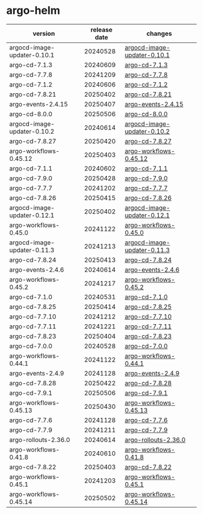 # argo-helm	


|version|release date|changes|
|---|---|---|
|argocd-image-updater-0.10.1|20240528|[argocd-image-updater-0.10.1](./argocd-image-updater-0.10.1-20240528.md)|
|argo-cd-7.1.3|20240609|[argo-cd-7.1.3](./argo-cd-7.1.3-20240609.md)|
|argo-cd-7.7.8|20241209|[argo-cd-7.7.8](./argo-cd-7.7.8-20241209.md)|
|argo-cd-7.1.2|20240606|[argo-cd-7.1.2](./argo-cd-7.1.2-20240606.md)|
|argo-cd-7.8.21|20250402|[argo-cd-7.8.21](./argo-cd-7.8.21-20250402.md)|
|argo-events-2.4.15|20250407|[argo-events-2.4.15](./argo-events-2.4.15-20250407.md)|
|argo-cd-8.0.0|20250506|[argo-cd-8.0.0](./argo-cd-8.0.0-20250506.md)|
|argocd-image-updater-0.10.2|20240614|[argocd-image-updater-0.10.2](./argocd-image-updater-0.10.2-20240614.md)|
|argo-cd-7.8.27|20250420|[argo-cd-7.8.27](./argo-cd-7.8.27-20250420.md)|
|argo-workflows-0.45.12|20250403|[argo-workflows-0.45.12](./argo-workflows-0.45.12-20250403.md)|
|argo-cd-7.1.1|20240602|[argo-cd-7.1.1](./argo-cd-7.1.1-20240602.md)|
|argo-cd-7.9.0|20250428|[argo-cd-7.9.0](./argo-cd-7.9.0-20250428.md)|
|argo-cd-7.7.7|20241202|[argo-cd-7.7.7](./argo-cd-7.7.7-20241202.md)|
|argo-cd-7.8.26|20250415|[argo-cd-7.8.26](./argo-cd-7.8.26-20250415.md)|
|argocd-image-updater-0.12.1|20250402|[argocd-image-updater-0.12.1](./argocd-image-updater-0.12.1-20250402.md)|
|argo-workflows-0.45.0|20241122|[argo-workflows-0.45.0](./argo-workflows-0.45.0-20241122.md)|
|argocd-image-updater-0.11.3|20241213|[argocd-image-updater-0.11.3](./argocd-image-updater-0.11.3-20241213.md)|
|argo-cd-7.8.24|20250413|[argo-cd-7.8.24](./argo-cd-7.8.24-20250413.md)|
|argo-events-2.4.6|20240614|[argo-events-2.4.6](./argo-events-2.4.6-20240614.md)|
|argo-workflows-0.45.2|20241217|[argo-workflows-0.45.2](./argo-workflows-0.45.2-20241217.md)|
|argo-cd-7.1.0|20240531|[argo-cd-7.1.0](./argo-cd-7.1.0-20240531.md)|
|argo-cd-7.8.25|20250414|[argo-cd-7.8.25](./argo-cd-7.8.25-20250414.md)|
|argo-cd-7.7.10|20241212|[argo-cd-7.7.10](./argo-cd-7.7.10-20241212.md)|
|argo-cd-7.7.11|20241221|[argo-cd-7.7.11](./argo-cd-7.7.11-20241221.md)|
|argo-cd-7.8.23|20250404|[argo-cd-7.8.23](./argo-cd-7.8.23-20250404.md)|
|argo-cd-7.0.0|20240528|[argo-cd-7.0.0](./argo-cd-7.0.0-20240528.md)|
|argo-workflows-0.44.1|20241122|[argo-workflows-0.44.1](./argo-workflows-0.44.1-20241122.md)|
|argo-events-2.4.9|20241128|[argo-events-2.4.9](./argo-events-2.4.9-20241128.md)|
|argo-cd-7.8.28|20250422|[argo-cd-7.8.28](./argo-cd-7.8.28-20250422.md)|
|argo-cd-7.9.1|20250506|[argo-cd-7.9.1](./argo-cd-7.9.1-20250506.md)|
|argo-workflows-0.45.13|20250430|[argo-workflows-0.45.13](./argo-workflows-0.45.13-20250430.md)|
|argo-cd-7.7.6|20241128|[argo-cd-7.7.6](./argo-cd-7.7.6-20241128.md)|
|argo-cd-7.7.9|20241211|[argo-cd-7.7.9](./argo-cd-7.7.9-20241211.md)|
|argo-rollouts-2.36.0|20240614|[argo-rollouts-2.36.0](./argo-rollouts-2.36.0-20240614.md)|
|argo-workflows-0.41.8|20240610|[argo-workflows-0.41.8](./argo-workflows-0.41.8-20240610.md)|
|argo-cd-7.8.22|20250403|[argo-cd-7.8.22](./argo-cd-7.8.22-20250403.md)|
|argo-workflows-0.45.1|20241203|[argo-workflows-0.45.1](./argo-workflows-0.45.1-20241203.md)|
|argo-workflows-0.45.14|20250502|[argo-workflows-0.45.14](./argo-workflows-0.45.14-20250502.md)|
